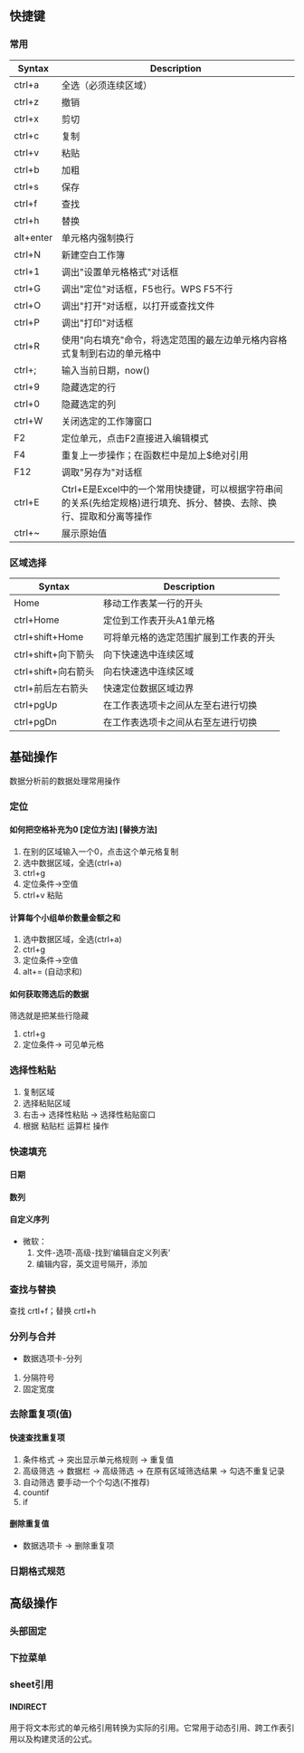 ## 快捷键
### 常用
| Syntax      | Description |
| ----------- | ----------- |
| ctrl+a      | 全选（必须连续区域）        |
| ctrl+z      | 撤销        |
| ctrl+x      | 剪切        |
| ctrl+c      | 复制        |
| ctrl+v      | 粘贴        |
| ctrl+b      | 加粗        |
| ctrl+s      | 保存        |
| ctrl+f      | 查找        |
| ctrl+h      | 替换        |
| alt+enter   | 单元格内强制换行        |
| ctrl+N      | 新建空白工作簿        |
| ctrl+1      | 调出"设置单元格格式"对话框        |
| ctrl+G      | 调出"定位"对话框，F5也行。WPS F5不行        |
| ctrl+O      | 调出"打开"对话框，以打开或查找文件        |
| ctrl+P      | 调出"打印"对话框        |
| ctrl+R      | 使用"向右填充"命令，将选定范围的最左边单元格内容格式复制到右边的单元格中        |
| ctrl+;      | 输入当前日期，now()      |
| ctrl+9      | 隐藏选定的行      |
| ctrl+0      | 隐藏选定的列      |
| ctrl+W      | 关闭选定的工作簿窗口|
| F2      | 定位单元，点击F2直接进入编辑模式        |
| F4      | 重复上一步操作；在函数栏中是加上$绝对引用       |
| F12      | 调取"另存为"对话框       |
| ctrl+E      |Ctrl+E是Excel中的一个常用快捷键，可以根据字符串间的关系(先给定规格)进行填充、拆分、替换、去除、换行、提取和分离等操作|
| ctrl+~      | 展示原始值|


### 区域选择
| Syntax      | Description |
| ----------- | ----------- |
| Home      | 移动工作表某一行的开头        |
| ctrl+Home      | 定位到工作表开头A1单元格        |
| ctrl+shift+Home      | 可将单元格的选定范围扩展到工作表的开头        |
| ctrl+shift+向下箭头      | 向下快速选中连续区域        |
| ctrl+shift+向右箭头      | 向右快速选中连续区域        |
| ctrl+前后左右箭头      | 快速定位数据区域边界        |
| ctrl+pgUp      | 在工作表选项卡之间从左至右进行切换        |
| ctrl+pgDn      | 在工作表选项卡之间从右至左进行切换        |

## 基础操作
数据分析前的数据处理常用操作
### 定位
#### 如何把空格补充为0 [定位方法] [替换方法]
1. 在别的区域输入一个0，点击这个单元格复制
2. 选中数据区域，全选(ctrl+a)
3. ctrl+g
4. 定位条件->空值
5. ctrl+v 粘贴
#### 计算每个小组单价数量金额之和
1. 选中数据区域，全选(ctrl+a)
2. ctrl+g
3. 定位条件->空值
4. alt+=  (自动求和)

#### 如何获取筛选后的数据
筛选就是把某些行隐藏
1. ctrl+g
2. 定位条件-> 可见单元格


### 选择性粘贴
1. 复制区域
2. 选择粘贴区域
3. 右击-> 选择性粘贴 -> 选择性粘贴窗口
4. 根据 粘贴栏 运算栏 操作

### 快速填充
#### 日期
#### 数列

#### 自定义序列
- 微软：
  1. 文件-选项-高级-找到‘编辑自定义列表’
  2. 编辑内容，英文逗号隔开，添加

### 查找与替换
查找 crtl+f；替换 crtl+h  


### 分列与合并
- 数据选项卡-分列
 1. 分隔符号
 2. 固定宽度

### 去除重复项(值)
#### 快速查找重复项
1. 条件格式 -> 突出显示单元格规则 -> 重复值
2. 高级筛选 -> 数据栏 -> 高级筛选 -> 在原有区域筛选结果 -> 勾选不重复记录
3. 自动筛选 要手动一个个勾选(不推荐)
4. countif
5. if

#### 删除重复值
- 数据选项卡 -> 删除重复项

### 日期格式规范

## 高级操作

### 头部固定

### 下拉菜单

### sheet引用

#### INDIRECT
用于将文本形式的单元格引用转换为实际的引用。它常用于动态引用、跨工作表引用以及构建灵活的公式。